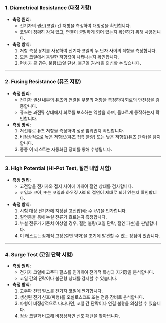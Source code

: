 ### 1. **Diametrical Resistance (대칭 저항)**

- **측정 원리**:
    - 전기자의 권선(코일) 간 저항을 측정하여 대칭성을 확인합니다.
    - 코일이 정확히 감겨 있고, 연결이 균일하게 되어 있는지 확인하기 위해 사용됩니다.
- **측정 방식**:
    1. 저항 측정 장치를 사용하여 전기자 코일의 두 단자 사이의 저항을 측정합니다.
    2. 모든 코일에서 동일한 저항값이 나타나는지 확인합니다.
    3. 편차가 클 경우, 불량(코일 단선, 불균일 권선)을 의심할 수 있습니다.

---

### 2. **Fusing Resistance (퓨즈 저항)**

- **측정 원리**:
    - 전기자 권선 내부의 퓨즈와 연결된 부분의 저항을 측정하여 회로의 안전성을 검증합니다.
    - 퓨즈는 과전류 상태에서 회로를 보호하는 역할을 하며, 올바르게 동작하는지 확인합니다.
- **측정 방식**:
    1. 저전류로 퓨즈 저항을 측정하여 정상 범위인지 확인합니다.
    2. 비정상적으로 높은 저항값(퓨즈 접촉 불량) 또는 낮은 저항값(퓨즈 단락)을 탐지합니다.
    3. 종종 이 테스트는 자동화된 장비를 통해 수행됩니다.

---

### 3. **High Potential (Hi-Pot Test, 절연 내압 시험)**

- **측정 원리**:
    - 고전압을 전기자와 접지 사이에 가하여 절연 상태를 검사합니다.
    - 코일과 코어, 또는 코일과 하우징 사이의 절연이 제대로 되어 있는지 확인합니다.
- **측정 방식**:
    1. 시험 대상 전기자에 지정된 고전압(예: 수 kV)을 인가합니다.
    2. 절연층을 통해 누설 전류가 흐르는지 측정합니다.
    3. 누설 전류가 기준치 이상일 경우, 절연 불량(코일 단락, 절연 파손)을 판별합니다.
    4. 이 테스트는 잠재적 고장(절연 약화)을 조기에 발견할 수 있는 장점이 있습니다.

---

### 4. **Surge Test (코일 단락 시험)**

- **측정 원리**:
    - 전기자 코일에 고주파 펄스를 인가하여 전기적 특성과 자기장을 분석합니다.
    - 코일 간의 단락이나 불균형 상태를 감지할 수 있습니다.
- **측정 방식**:
    1. 고주파 전압 펄스를 전기자 코일에 인가합니다.
    2. 생성된 전기 신호(파형)를 오실로스코프 또는 전용 장비로 분석합니다.
    3. 파형이 비정상적으로 나타나면, 코일 간 단락이나 연결 불량을 의심할 수 있습니다.
    4. 정상 코일과 비교해 비정상적인 신호 패턴을 찾아냅니다.